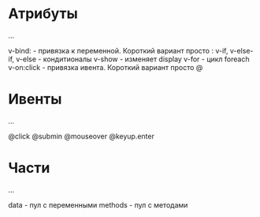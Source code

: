 # Атрибуты
...

v-bind: - привязка к переменной. Короткий вариант просто :
v-if, v-else-if, v-else - кондитионалы
v-show - изменяет display
v-for - цикл foreach
v-on:click - привязка ивента. Короткий вариант просто @

# Ивенты
...

@click
@submin
@mouseover
@keyup.enter


# Части
...

data - пул с переменными
methods - пул с методами